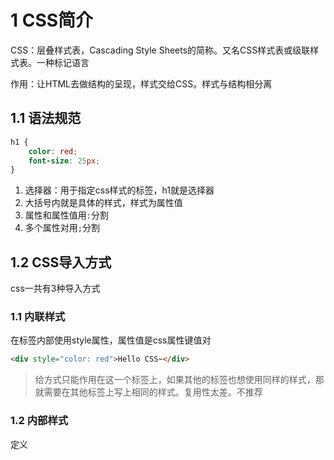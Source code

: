# 1 CSS简介

CSS：层叠样式表，Cascading Style Sheets的简称。又名CSS样式表或级联样式表。一种标记语言

作用：让HTML去做结构的呈现，样式交给CSS。样式与结构相分离

## 1.1 语法规范

```css
h1 {
    color: red;
    font-size: 25px;
}
```

1. 选择器：用于指定css样式的标签，h1就是选择器
2. 大括号内就是具体的样式，样式为属性值
3. 属性和属性值用`:`分割
4. 多个属性对用`;`分割

## 1.2 CSS导入方式

css一共有3种导入方式

### 1.1 内联样式

在标签内部使用style属性，属性值是css属性键值对

```html
<div style="color: red">Hello CSS~</div>
```

> 给方式只能作用在这一个标签上，如果其他的标签也想使用同样的样式，那就需要在其他标签上写上相同的样式。复用性太差。不推荐

### 1.2 内部样式

定义<style>标签，在标签内部定义css样式，<style标签在<head>中定义

```html
<style type="text/css">
	div{
		color: red;
    }
</style>
```

### 1.3 外部样式

编写单独的css文件，在html文件中定义link标签，引入外部的css文件

```css
<!--定义css文件-->
div{
	color: red;
}
```

```html
<link rel="stylesheet"  href="demo.css">	<!--在html文件中导入css文件-->
```

> <link>标签要定义在<head>标签中，这种方式可以在多个页面进行复用。其他的页面想使用同样的样式，只需要使用 `link` 标签引入该css文件。

# 2 CSS选择器

## 2.1 基础选择器

### 2.1.1 元素选择器

```css
元素名称 {
    color: red;
}
```

利用html标签作为选择器

### 2.1.2 类选择器

差异化选择不同的标签，单独选一个或者几个标签。使用类选择器。同时，可以在一个标签内部指定多个类名，该标签可以共享多个属性

```css
.class属性值 {
    color: red;
}
```

例子：

```html
<html>
    <head>
        <style>
            .red {
                color: green;
            }
            .fonts {
                font-size: 20px;
            }
        </style>
    </head>
    
    <body>
        <div class="red fonts">
            
        </div>
    </body>
</html>
```

### 2.1.3 id选择器

id选择器只能在html中使用一次

```css
#id属性值 {
    color: red;
}
```

> 优先级：id选择器>class选择器>元素选择器

### 2.1.4 通配符选择器

作用：整个文档将全部适配该选择器中的样式

```css
* {
	font-size: 16px;
}
```

## 2.2 复合选择器

# 3 CSS样式

## 3.1 字体属性

css字体属性用于定义字体，大小，粗细和文字样式

### 3.1.1 字体系列

```css
p {
    font-family: "Microsoft Yahei"; 
}
```

1. 各种字体必须使用逗号隔开
2. 多个单词构成的字体加引号
3. 尽量使用系统自带字体，保证可以在用户的浏览器上显示
4. 最常用字体: `Microsoft YaHei`,`tahoma,arial`,`Hiragino Sans GB`

### 3.1.2 字体大小

```css
p {
    font-size: 20px;
}
```

1. 编写网页时，要给所有文字一个明确的字体大小，不要使用默认
2. 最常用是16px

### 3.1.3 字体粗细

```css
p {
    font-weight: blod;
}
```

| 属性值  | 描述                       |
| ------- | -------------------------- |
| normal  | 默认值（不加粗）           |
| bold    | 定义粗体（加粗）           |
| 100~900 | 400等于normal，700等于bold |

1. 通过该属性，可以让标题等标签不加粗
2. 用数字表示粗细

### 3.1.4 文字样式

```css
p {
    font-style: normal;
}
```

| 属性值 | 作用                       |
| ------ | -------------------------- |
| normal | 默认值，浏览器显示标准字体 |
| italic | 浏览器显示倾斜字体         |

### 3.1.5 复合属性

```css
body {
    font: font-style font-weight font-size/line-height font-family;
}
```

1. 不能更换上述书写顺序
2. 可以简写，必须保留font-size和font-family

## 3.2 文本属性

### 3.2.1 文本颜色

```css
div {
    color: red;
}
```

| 表示方式     | 属性值                         |
| ------------ | ------------------------------ |
| 预定义颜色值 | red,green,blue等               |
| 十六进制     | #FF0000                        |
| RGB代码      | rgb(255,0,0)或rgb(100%, 0%,0%) |

### 3.2.2 对齐方式

```css
div {
    text-align: center;
}
```

| 属性值 | 解释     |
| ------ | -------- |
| left   | 左对齐   |
| right  | 右对齐   |
| center | 居中对齐 |

